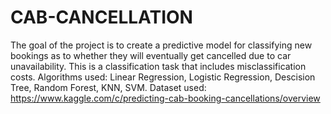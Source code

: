 # CAB-CANCELLATION
The goal of the project is to create a predictive model for classifying new bookings as to whether they will eventually get cancelled due to car unavailability. This is a classification task that includes misclassification costs. 
Algorithms used: Linear Regression, Logistic Regression, Descision Tree, Random Forest, KNN, SVM.
Dataset used: https://www.kaggle.com/c/predicting-cab-booking-cancellations/overview
